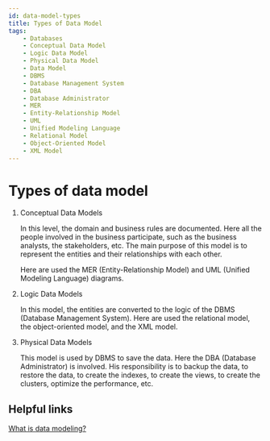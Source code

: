 ```yaml
---
id: data-model-types
title: Types of Data Model
tags:
    - Databases
    - Conceptual Data Model
    - Logic Data Model
    - Physical Data Model
    - Data Model
    - DBMS
    - Database Management System
    - DBA
    - Database Administrator
    - MER
    - Entity-Relationship Model
    - UML
    - Unified Modeling Language
    - Relational Model
    - Object-Oriented Model
    - XML Model  
---
```


# Types of data model

1. Conceptual Data Models

    In this level, the domain and business rules are documented. Here all the people involved in the business participate, such as the business analysts, the stakeholders, etc. The main purpose of this model is to represent the entities and their relationships with each other.

    Here are used the MER (Entity-Relationship Model) and UML (Unified Modeling Language) diagrams.

2. Logic Data Models

    In this model, the entities are converted to the logic of the DBMS (Database Management System). Here are used the relational model, the object-oriented model, and the XML model.

3. Physical Data Models

    This model is used by DBMS to save the data. Here the DBA (Database Administrator) is involved. His responsibility is to backup the data, to restore the data, to create the indexes, to create the views, to create the clusters, optimize the performance, etc.

## Helpful links

[What is data modeling?](https://www.ibm.com/topics/data-modeling)
